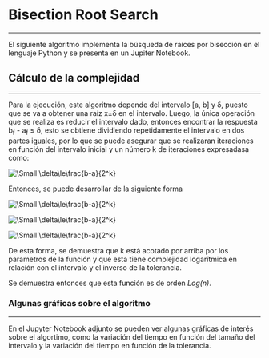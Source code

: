 # Bisection Root Search

-----
El siguiente algoritmo implementa la búsqueda de raíces por bisección en el lenguaje Python y se presenta en un Jupiter Notebook.





## Cálculo de la complejidad
----

Para la ejecución, este algoritmo depende del intervalo [a, b] y δ, puesto que se va a obtener una raíz x±δ en el intervalo.
Luego, la única operación que se realiza es reducir el intervalo dado, entonces encontrar la respuesta b<sub>f</sub> - a<sub>f</sub> ≤ δ, esto se obtiene dividiendo repetidamente el intervalo en dos partes iguales, por lo que se puede asegurar que se realizaran iteraciones en función del intervalo inicial y un número k de iteraciones expresadasa como:

![\Small \delta\le\frac{b-a}{2^k}](https://latex.codecogs.com/svg.latex?\Large&space;\delta\le\frac{b-a}{2^k}) 

Entonces, se puede desarrollar de la siguiente forma

![\Small \delta\le\frac{b-a}{2^k}](https://latex.codecogs.com/svg.latex?\Large&space;\delta\le\frac{b-a}{2^k}) 

![\Small \delta\le\frac{b-a}{2^k}](https://latex.codecogs.com/svg.latex?\Large&space;2^k\le\frac{b-a}{\delta})


![\Small \delta\le\frac{b-a}{2^k}](https://latex.codecogs.com/svg.latex?\Large&space;k\le\log_2\frac{b-a}{\delta})


De esta forma, se demuestra que k está acotado por arriba por los parametros de la función y que esta tiene complejidad logarítmica en relación con el intervalo y el inverso de la tolerancia. 

Se demuestra entonces que esta función es de orden _Log(n)_.


### Algunas gráficas sobre el algoritmo
----

En el Jupyter Notebook adjunto se pueden ver algunas gráficas de interés sobre el algortimo, como la variación del tiempo en función del tamaño del intervalo y la variación del tiempo en función de la tolerancia.
